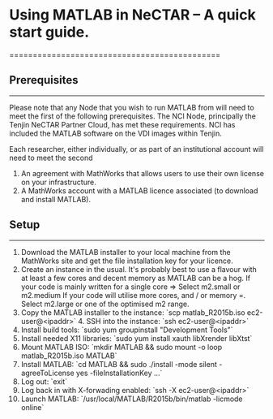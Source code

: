 # Using MATLAB in NeCTAR – A quick start guide.

=============================================

## Prerequisites

-------------

Please note that any Node that you wish to run MATLAB from will need to meet the first of the following prerequisites. The NCI Node, principally the Tenjin NeCTAR Partner Cloud, has met these requirements. NCI has included the MATLAB software on the VDI images within Tenjin.

Each researcher, either individually, or as part of an institutional account will need to meet the second

1. An agreement with MathWorks that allows users to use their own license on your infrastructure.
2. A MathWorks account with a MATLAB licence associated (to download and install MATLAB).

## Setup

-----

1. Download the MATLAB installer to your local machine from the MathWorks site and get the file installation key for your licence.
2. Create an instance in the usual. It's probably best to use a flavour with at least a few cores and decent memory as MATLAB can be a hog.
  If your code is mainly written for a single core =&gt; Select m2.small or m2.medium
  If your code will utilise more cores, and / or memory =. Select m2.large or one of the optimised m2 range.
3. Copy the MATLAB installer to the instance: \`scp matlab\_R2015b.iso ec2-user@&lt;ipaddr&gt;\` 4. SSH into the instance: \`ssh ec2-user@&lt;ipaddr&gt;\`
4. Install build tools: \`sudo yum groupinstall "Development Tools"\`
5. Install needed X11 libraries: \`sudo yum install xauth libXrender libXtst\`
6. Mount MATLAB ISO: \`mkdir MATLAB && sudo mount -o loop matlab\_R2015b.iso MATLAB\`
7. Install MATLAB: \`cd MATLAB && sudo ./install -mode silent -agreeToLicense yes -fileInstallationKey ...\`
8. Log out: \`exit\`
9. Log back in with X-forwading enabled: \`ssh -X ec2-user@&lt;ipaddr&gt;\`
10. Launch MATLAB: \`/usr/local/MATLAB/R2015b/bin/matlab -licmode online\`
